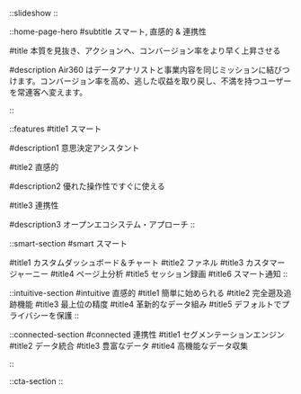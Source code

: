 ::slideshow
::

::home-page-hero
#subtitle
スマート, 直感的 & 連携性

#title
本質を見抜き、アクションへ、コンバージョン率をより早く上昇させる

#description
Air360 はデータアナリストと事業内容を同じミッションに結びつけます。コンバージョン率を高め、逃した収益を取り戻し、不満を持つユーザーを常連客へ変えます。

::

::features
#title1
スマート

#description1
意思決定アシスタント

#title2
直感的

#description2
優れた操作性ですぐに使える

#title3
連携性

#description3
オープンエコシステム・アプローチ
::

::smart-section
#smart
スマート

#title1
カスタムダッシュボード＆チャート
#title2
ファネル
#title3
カスタマージャーニー
#title4
ページ上分析
#title5
セッション録画
#title6
スマート通知
::

::intuitive-section
#intuitive
直感的
#title1
簡単に始められる
#title2
完全遡及追跡機能
#title3
最上位の精度
#title4
革新的なデータ組み
#title5
デフォルトでプライバシーを保護
::

::connected-section
#connected
連携性
#title1
セグメンテーションエンジン
#title2
データ統合
#title3
豊富なデータ
#title4
高機能なデータ収集

::

::cta-section
::
